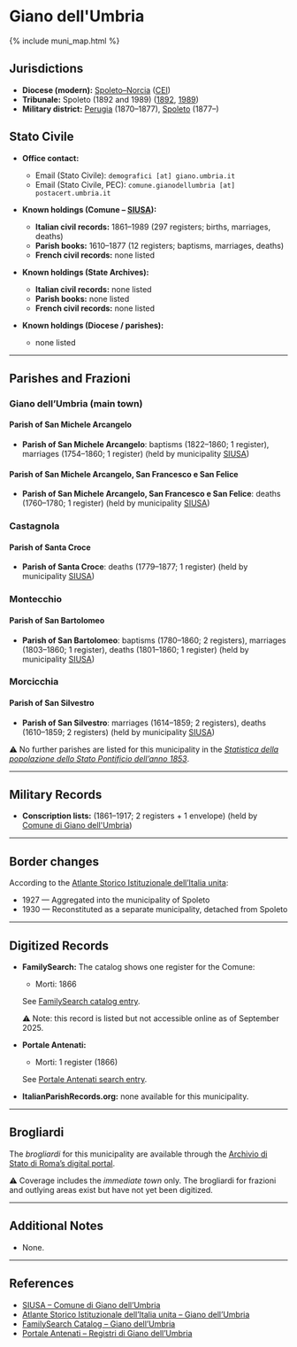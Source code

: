 # Giano dell'Umbria

{% include muni_map.html %}

## Jurisdictions

* **Diocese (modern):** [Spoleto–Norcia](../dio/spoleto.md) ([CEI](https://www.chiesacattolica.it/annuario-cei/ricerca-parrocchie/))
* **Tribunale:** Spoleto (1892 and 1989) ([1892](https://www.google.it/books/edition/Bollettino_ufficiale_del_Ministero_di_gr/kRXd4t5fK-0C?hl=en&gbpv=1&pg=PA457&printsec=frontcover), [1989](https://www.google.it/books/edition/Gazzetta_ufficiale_della_Repubblica_ital/-Z6nogg-qMQC?hl=en&gbpv=1&pg=RA8-PA38&printsec=frontcover))
* **Military district:** [Perugia](../mil/perugia.md) (1870–1877), [Spoleto](../mil/spoleto.md) (1877–)

## Stato Civile

* **Office contact:**

  * Email (Stato Civile): `demografici [at] giano.umbria.it`
  * Email (Stato Civile, PEC): `comune.gianodellumbria [at] postacert.umbria.it`

* **Known holdings (Comune – [SIUSA](https://siusa-archivi.cultura.gov.it/cgi-bin/siusa/pagina.pl?TipoPag=comparc&Chiave=280761)):**

  * **Italian civil records:** 1861–1989 (297 registers; births, marriages, deaths)
  * **Parish books:** 1610–1877 (12 registers; baptisms, marriages, deaths)
  * **French civil records:** none listed

* **Known holdings (State Archives):**

  * **Italian civil records:** none listed
  * **Parish books:** none listed
  * **French civil records:** none listed

* **Known holdings (Diocese / parishes):**

  * none listed

---

## Parishes and Frazioni

### Giano dell’Umbria (main town)

#### Parish of San Michele Arcangelo

* **Parish of San Michele Arcangelo**: baptisms (1822–1860; 1 register), marriages (1754–1860; 1 register) (held by municipality [SIUSA](https://siusa-archivi.cultura.gov.it/cgi-bin/siusa/pagina.pl?Chiave=280761))

#### Parish of San Michele Arcangelo, San Francesco e San Felice

* **Parish of San Michele Arcangelo, San Francesco e San Felice**: deaths (1760–1780; 1 register) (held by municipality [SIUSA](https://siusa-archivi.cultura.gov.it/cgi-bin/siusa/pagina.pl?Chiave=280761))

### Castagnola

#### Parish of Santa Croce

* **Parish of Santa Croce**: deaths (1779–1877; 1 register) (held by municipality [SIUSA](https://siusa-archivi.cultura.gov.it/cgi-bin/siusa/pagina.pl?Chiave=280761))

### Montecchio

#### Parish of San Bartolomeo

* **Parish of San Bartolomeo**: baptisms (1780–1860; 2 registers), marriages (1803–1860; 1 register), deaths (1801–1860; 1 register) (held by municipality [SIUSA](https://siusa-archivi.cultura.gov.it/cgi-bin/siusa/pagina.pl?Chiave=280761))

### Morcicchia

#### Parish of San Silvestro

* **Parish of San Silvestro**: marriages (1614–1859; 2 registers), deaths (1610–1859; 2 registers) (held by municipality [SIUSA](https://siusa-archivi.cultura.gov.it/cgi-bin/siusa/pagina.pl?Chiave=280761))

⚠️ No further parishes are listed for this municipality in the *[Statistica della popolazione dello Stato Pontificio dell’anno 1853](https://www.google.it/books/edition/Statistics_della_popolazione_dello_Stato/v6dCAQAAMAAJ)*.

---

## Military Records

* **Conscription lists:** (1861–1917; 2 registers + 1 envelope) (held by [Comune di Giano dell'Umbria](https://siusa-archivi.cultura.gov.it/cgi-bin/siusa/pagina.pl?TipoPag=comparc&Chiave=280880&RicVM=ricercasemplice&RicFrmRicSemplice=Liste%20di%20leva&RicProgetto=reg%2dumb&RicSez=complessi))

---

## Border changes

According to the [Atlante Storico Istituzionale dell’Italia unita](http://dati.san.beniculturali.it/asi/local/detail.html?UA05091):

* 1927 — Aggregated into the municipality of Spoleto
* 1930 — Reconstituted as a separate municipality, detached from Spoleto

---

## Digitized Records

* **FamilySearch:** The catalog shows one register for the Comune:

  * Morti: 1866

  See [FamilySearch catalog entry](https://www.familysearch.org/en/search/catalog/779009).

  ⚠️ Note: this record is listed but not accessible online as of September 2025.

* **Portale Antenati:**

  * Morti: 1 register (1866)

  See [Portale Antenati search entry](https://antenati.cultura.gov.it/search-registry/?localita=Giano+dell%27Umbria&lang=it).

* **ItalianParishRecords.org:** none available for this municipality.

---

## Brogliardi

The *brogliardi* for this municipality are available through the [Archivio di Stato di Roma’s digital portal](https://imagoarchiviodistatoroma.cultura.gov.it/Gregoriano/s_brogliardi.php?Provincia=Spoleto&Denominazione=Giano).

⚠️ Coverage includes the *immediate town* only. The brogliardi for frazioni and outlying areas exist but have not yet been digitized.

---

## Additional Notes

* None.

---

## References

* [SIUSA – Comune di Giano dell’Umbria](https://siusa-archivi.cultura.gov.it/cgi-bin/siusa/pagina.pl?TipoPag=comparc&Chiave=280761)
* [Atlante Storico Istituzionale dell’Italia unita – Giano dell’Umbria](http://dati.san.beniculturali.it/asi/local/detail.html?UA05091)
* [FamilySearch Catalog – Giano dell’Umbria](https://www.familysearch.org/en/search/catalog/779009)
* [Portale Antenati – Registri di Giano dell’Umbria](https://antenati.cultura.gov.it/search-registry/?localita=Giano+dell%27Umbria&lang=it)
